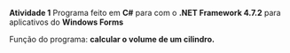 **Atividade 1**
Programa feito em **C#** para com o **.NET Framework 4.7.2** para aplicativos do **Windows Forms**

Função do programa: **calcular o volume de um cilindro.**
